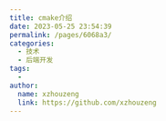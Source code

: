 ```yaml
---
title: cmake介绍
date: 2023-05-25 23:54:39
permalink: /pages/6068a3/
categories:
  - 技术
  - 后端开发
tags:
  - 
author: 
  name: xzhouzeng
  link: https://github.com/xzhouzeng
---
```

